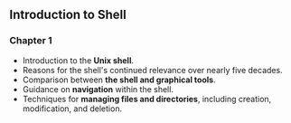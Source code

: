 ## Introduction to Shell 

### Chapter 1 
- Introduction to the **Unix shell**.
- Reasons for the shell's continued relevance over nearly five decades.
- Comparison between **the shell and graphical tools**.
- Guidance on **navigation** within the shell.
- Techniques for **managing files and directories**, including creation, modification, and deletion.
